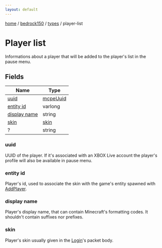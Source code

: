 ```yaml
---
layout: default
---
```


[home](/)  /  [bedrock150](/protocol/bedrock150)  /  [types](/protocol/bedrock150/types)  /  player-list

# Player list

Informations about a player that will be added to the player's list in the pause menu.

## Fields

Name | Type
---|---
[uuid](#uuid) | [mcpeUuid](/protocol/bedrock150/types/mcpe-uuid)
[entity id](#entity-id) | varlong
[display name](#display-name) | string
[skin](#skin) | [skin](/protocol/bedrock150/types/skin)
? | string

### uuid

UUID of the player. If it's associated with an XBOX Live account the player's profile will also be available in pause menu.

### entity id

Player's id, used to associate the skin with the game's entity spawned with [AddPlayer](#play_add-player).

### display name

Player's display name, that can contain Minecraft's formatting codes. It shouldn't contain suffixes nor prefixes.

### skin

Player's skin usually given in the [Login](#play_login)'s packet body.
